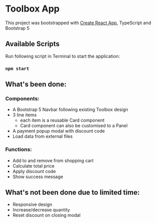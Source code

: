 # Toolbox App

This project was bootstrapped with [Create React App](https://github.com/facebook/create-react-app), TypeScript and Bootstrap 5

## Available Scripts

Run following script in Terminal to start the application:

### `npm start`

## What's been done:

### Components:

* A Bootstrap 5 Navbar following existing Toolbox design
* 3 line items
    * each item is a reusable Card component 
    * Card component can also be customised to a Panel
* A payment popup modal with discount code
* Load data from external files

### Functions:

* Add to and remove from shopping cart
* Calculate total price
* Apply discount code 
* Show success message

## What's not been done due to limited time:

* Responsive design
* Increase/decrease quantity
* Reset discount on closing modal
